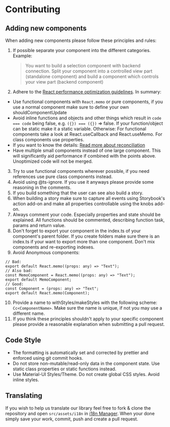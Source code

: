 # Contributing

## Adding new components

When adding new components please follow these principles and rules:

1. If possible separate your component into the different categories. Example:
   > You want to build a selection component with backend connection.
   > Split your component into a controlled view part (standalone component)
   > and build a component which controls your view part (backend component)
2. Adhere to the [React performance optimization guidelines](https://reactjs.org/docs/optimizing-performance.html#avoid-reconciliation). In summary:

- Use functional components with `React.memo` or pure components, if you use a normal component make sure to define your own shouldComponentUpdate
- Avoid inline functions and objects and other things which result in `code === code` being false, e.g. `({}) === ({})` => false. If your function/object can be static make it a static variable. Otherwise: For functional components take a look at React.useCallback and React.useMemo. For class components use properties.
- If you want to know the details: [Read more about reconciliation](https://reactjs.org/docs/reconciliation.html)
- Have multiple small components instead of one large component. This will significantly aid performance if combined with the points above.
  Unoptimized code will not be merged.

3. Try to use functional components wherever possible, if you need references use pure class components instead.
4. Avoid using @ts-ignore. If you use it anyways please provide some reasoning in the comments.
5. If you build something that the user can see also build a story.
6. When building a story make sure to capture all events using Storybook's action add-on and make all properties controllable using the knobs add-on.
7. Always comment your code. Especially properties and state should be explained. All functions should be commented, describing function task, params and return value.
8. Don't forget to export your component in the index.ts of your component's parent folder. If you create folders make sure there is an index.ts if your want to export more than one component. Don't mix components and re-exporting indexes.
9. Avoid Anonymous components:

```tsx
// Bad:
export default React.memo((props: any) => "Text");
// Also bad:
const MemoComponent = React.memo((props: any) => "Text");
export default MemoComponent;
// Good:
const Component = (props: any) => "Text";
export default React.memo(Component);
```

10. Provide a name to withStyles/makeStyles with the following scheme: `Cc<ComponentName>`. Make sure the name is unique, if not you may use a different name.
11. If you think these principles shouldn't apply to your specific component please provide a reasonable explanation when submitting a pull request.

## Code Style

- The formatting is automatically set and corrected by prettier and enforced using git commit hooks.
- Do not store non-mutable/read-only data in the component state. Use static class properties or static functions instead.
- Use Material-UI Styles/Theme. Do not create global CSS styles. Avoid inline styles.

## Translating

If you wish to help us translate our library feel free to fork & clone the repository and open `src/assets/i18n` in [i18n Manager](https://www.electronjs.org/apps/i18n-manager).
When your done simply save your work, commit, push and create a pull request.
